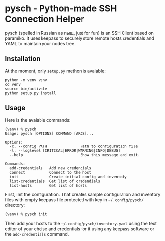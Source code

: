 # pysch - Python-made SSH Connection Helper

pysch (spelled in Russian as пыщ, just for fun) is an SSH Client based on paramiko. It uses keepass to securely store remote hosts credentials and YAML to maintain your nodes tree.

## Installation 
At the moment, only `setup.py` methon is avaiable: 
```
python -m venv venv
cd venv
source bin/activate
python setup.py install
```

## Usage
Here is the avaiable commands:
```
(venv) % pysch
Usage: pysch [OPTIONS] COMMAND [ARGS]...

Options:
  -c, --config PATH               Path to configuration file
  -l, --loglevel [CRITICAL|ERROR|WARNING|INFO|DEBUG]
  --help                          Show this message and exit.

Commands:
  add-credentials   Add new credendials
  connect           Connect to the host
  init              Create initial config and inventoty
  list-credentials  Get list of credendials
  list-hosts        Get list of hosts
  ```

First, init the configuration. That creates sample configuration and inventory files with empty keepass file protected with key in `~/.config/pysch/` directory:
  ```
  (venv) % pysch init
  ```
Then add your hosts to the `~/.config/pysch/inventory.yaml` using the text editor of your choise and credentials for it using any keepass software or the `add-credentials` command.